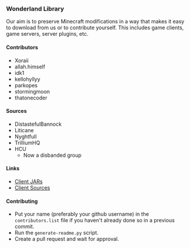 ### Wonderland Library
 Our aim is to preserve Minecraft modifications in a way that makes it easy to download from us or to contribute yourself. This includes game clients, game servers, server plugins, etc.

#### Contributors
- Xoraii
- allah.himself
- idk1
- kellohyllyy
- parkopes
- stormingmoon
- thatonecoder

#### Sources
- DistastefulBannock
- Liticane
- Nyghtfull
- TrilliumHQ
- HCU
  - Now a disbanded group

#### Links
- [Client JARs](https://github.com/WonderlandLibrary/client-jars)
- [Client Sources](https://github.com/WonderlandLibrary/client-sources)

#### Contributing
- Put your name (preferably your github username) in the ``contributors.list`` file if you haven't already done so in a previous commit.
- Run the ``generate-readme.py`` script.
- Create a pull request and wait for approval.